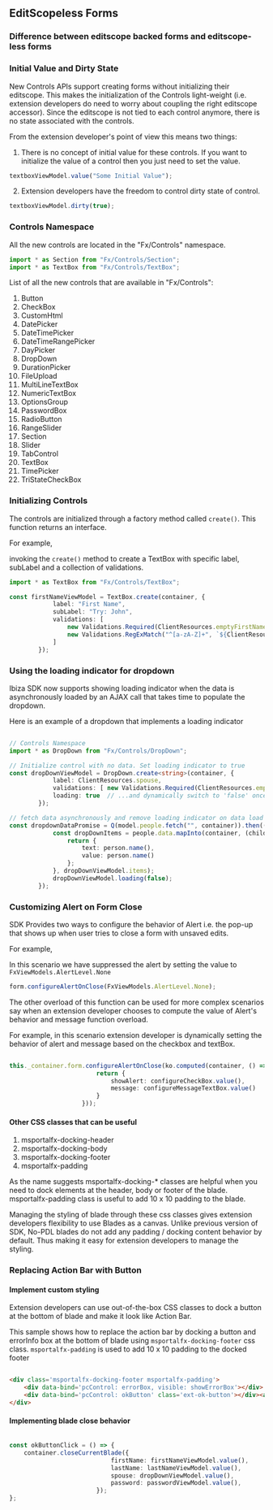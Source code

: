 
## EditScopeless Forms

### Difference between editscope backed forms and editscope-less forms

### Initial Value and Dirty State

New Controls APIs support creating forms without initializing their editscope. This makes the initialization of the Controls light-weight (i.e. extension developers do need to worry about coupling the right editscope accessor).
Since the editscope is not tied to each control anymore, there is no state associated with the controls. 

From the extension developer's point of view this means two things:

1. There is no concept of initial value for these controls. If you want to initialize the value of a control then you just need to set the value.

```ts
textboxViewModel.value("Some Initial Value");
```  

2. Extension developers have the freedom to control dirty state of control. 

```ts
textboxViewModel.dirty(true);
```  
 

### Controls Namespace

All the new controls are located in the "Fx/Controls" namespace.

```ts
import * as Section from "Fx/Controls/Section";
import * as TextBox from "Fx/Controls/TextBox";
``` 

List of all the new controls that are available in "Fx/Controls":

1. Button
1. CheckBox
1. CustomHtml
1. DatePicker
1. DateTimePicker
1. DateTimeRangePicker
1. DayPicker
1. DropDown
1. DurationPicker
1. FileUpload
1. MultiLineTextBox
1. NumericTextBox
1. OptionsGroup
1. PasswordBox
1. RadioButton
1. RangeSlider
1. Section
1. Slider
1. TabControl
1. TextBox
1. TimePicker
1. TriStateCheckBox

### Initializing Controls

The controls are initialized through a factory method called `create()`. This function returns an interface. 

For example,

invoking the `create()` method to create a TextBox with specific label, subLabel and a collection of validations.

```ts
import * as TextBox from "Fx/Controls/TextBox";

const firstNameViewModel = TextBox.create(container, {
            label: "First Name",
            subLabel: "Try: John",
            validations: [
                new Validations.Required(ClientResources.emptyFirstName),
                new Validations.RegExMatch("^[a-zA-Z]+", `${ClientResources.startsWithLetterValidationMessage} <a href="https://www.bing.com/search?q=Personal+names+around+the+world" target="_blank">${ClientResources.clickForMoreInfo}</a>`)
            ]
        });
```

### Using the loading indicator for dropdown

Ibiza SDK now supports showing loading indicator when the data is asynchronously loaded by an AJAX call that takes time to populate the dropdown.

Here is an example of a dropdown that implements a loading indicator

```ts

// Controls Namespace
import * as DropDown from "Fx/Controls/DropDown";

// Initialize control with no data. Set loading indicator to true
const dropDownViewModel = DropDown.create<string>(container, {
            label: ClientResources.spouse,
            validations: [ new Validations.Required(ClientResources.emptySpouse) ],
            loading: true  // ...and dynamically switch to 'false' once the dropdown items are loaded.
        });

// fetch data asynchronously and remove loading indicator on data load
const dropdownDataPromise = Q(model.people.fetch("", container)).then((people) => {
            const dropDownItems = people.data.mapInto(container, (childLifetime: MsPortalFx.Base.LifetimeManager, person: SamplesExtension.DataModels.Person) => {
                return {
                    text: person.name(),
                    value: person.name()
                };
            }, dropDownViewModel.items);
            dropDownViewModel.loading(false);
        });
```

### Customizing Alert on Form Close

SDK Provides two ways to configure the behavior of Alert i.e. the pop-up that shows up when user tries to close a form with unsaved edits. 

For example, 

In this scenario we have suppressed the alert by setting the value to `FxViewModels.AlertLevel.None`

```ts
form.configureAlertOnClose(FxViewModels.AlertLevel.None);
```

The other overload of this function can be used for more complex scenarios say when an extension developer chooses to compute the value of Alert's behavior and message function overload.

For example, in this scenario extension developer is dynamically setting the behavior of alert and message based on the checkbox and textBox.

```ts

this._container.form.configureAlertOnClose(ko.computed(container, () => {
                        return {
                            showAlert: configureCheckBox.value(),
                            message: configureMessageTextBox.value()
                        }
                    }));

```

#### Other CSS classes that can be useful

1. msportalfx-docking-header
1. msportalfx-docking-body
1. msportalfx-docking-footer
1. msportalfx-padding

As the name suggests msportalfx-docking-* classes are helpful when you need to dock elements at the header, body or footer of the blade. 
msportalfx-padding class is useful to add 10 x 10 padding to the blade.

Managing the styling of blade through these css classes gives extension developers flexibility to use Blades as a canvas.
Unlike previous version of SDK, No-PDL blades do not add any padding / docking content behavior by default. Thus making it easy for extension developers to manage the styling.

### Replacing Action Bar with Button

#### Implement custom styling 

Extension developers can use out-of-the-box CSS classes to dock a button at the bottom of blade and make it look like Action Bar.

This sample shows how to replace the action bar by docking a button and errorInfo box at the bottom of blade using `msportalfx-docking-footer` css class.
`msportalfx-padding` is used to add 10 x 10 padding to the docked footer

```html

<div class='msportalfx-docking-footer msportalfx-padding'>
    <div data-bind='pcControl: errorBox, visible: showErrorBox'></div>
    <div data-bind='pcControl: okButton' class='ext-ok-button'></div><a>Link</a>
</div>

```

#### Implementing blade close behavior

```ts

const okButtonClick = () => {
    container.closeCurrentBlade({
                            firstName: firstNameViewModel.value(),
                            lastName: lastNameViewModel.value(),
                            spouse: dropDownViewModel.value(),
                            password: passwordViewModel.value(),
                        });
};
```